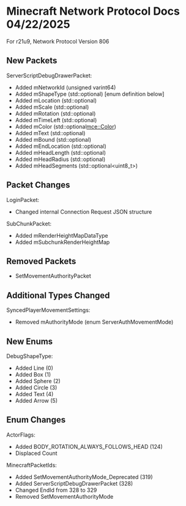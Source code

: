 # Minecraft Network Protocol Docs 04/22/2025

For r21u9, Network Protocol Version 806

## New Packets

ServerScriptDebugDrawerPacket:
* Added mNetworkId (unsigned varint64)
* Added mShapeType (std::optional<enum DebugShapeType>) [enum definition below]
* Added mLocation (std::optional<Vec3>)
* Added mScale (std::optional<float>)
* Added mRotation (std::optional<Vec3>)
* Added mTimeLeft (std::optional<float>)
* Added mColor (std::optional<mce::Color>)
* Added mText (std::optional<string>)
* Added mBound (std::optional<Vec3>)
* Added mEndLocation (std::optional<Vec3>)
* Added mHeadLength (std::optional<float>)
* Added mHeadRadius (std::optional<float>)
* Added mHeadSegments (std::optional<uint8_t>)

## Packet Changes

LoginPacket:
* Changed internal Connection Request JSON structure

SubChunkPacket:
* Added mRenderHeightMapDataType
* Added mSubchunkRenderHeightMap

## Removed Packets

* SetMovementAuthorityPacket

## Additional Types Changed

SyncedPlayerMovementSettings:
* Removed mAuthorityMode (enum ServerAuthMovementMode)

## New Enums

DebugShapeType:
* Added Line (0)
* Added Box (1)
* Added Sphere (2)
* Added Circle (3)
* Added Text (4)
* Added Arrow (5)

## Enum Changes

ActorFlags:
* Added BODY_ROTATION_ALWAYS_FOLLOWS_HEAD (124)
* Displaced Count

MinecraftPacketIds:
* Added SetMovementAuthorityMode_Deprecated (319)
* Added ServerScriptDebugDrawerPacket (328)
* Changed EndId from 328 to 329
* Removed SetMovementAuthorityMode